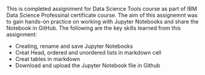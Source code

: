 This is completed assigniment for Data Science Tools course as part of IBM Data Science Professinal certificate course.
The aim of this assignemnt was to gain hands-on practice on working with Jupyter Notebooks and share the Notebook in GitHub.
The following are the key skills learned from this assignment:
- Creating, rename and save Jupyter Notebooks
- Creat Head, ordered and unordered lists in markdown cell
- Creat tables in markdown
- Download and upload the Jupyter Notebook file in Github
